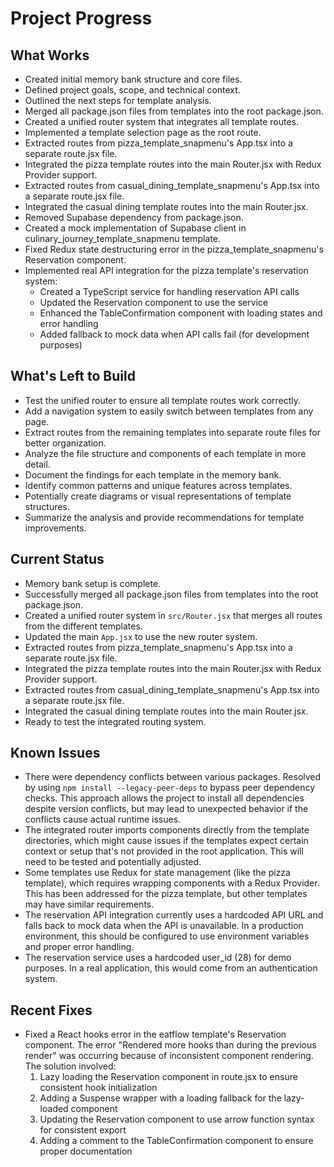 # Project Progress

## What Works
- Created initial memory bank structure and core files.
- Defined project goals, scope, and technical context.
- Outlined the next steps for template analysis.
- Merged all package.json files from templates into the root package.json.
- Created a unified router system that integrates all template routes.
- Implemented a template selection page as the root route.
- Extracted routes from pizza_template_snapmenu's App.tsx into a separate route.jsx file.
- Integrated the pizza template routes into the main Router.jsx with Redux Provider support.
- Extracted routes from casual_dining_template_snapmenu's App.tsx into a separate route.jsx file.
- Integrated the casual dining template routes into the main Router.jsx.
- Removed Supabase dependency from package.json.
- Created a mock implementation of Supabase client in culinary_journey_template_snapmenu template.
- Fixed Redux state destructuring error in the pizza_template_snapmenu's Reservation component.
- Implemented real API integration for the pizza template's reservation system:
  - Created a TypeScript service for handling reservation API calls
  - Updated the Reservation component to use the service
  - Enhanced the TableConfirmation component with loading states and error handling
  - Added fallback to mock data when API calls fail (for development purposes)

## What's Left to Build
- Test the unified router to ensure all template routes work correctly.
- Add a navigation system to easily switch between templates from any page.
- Extract routes from the remaining templates into separate route files for better organization.
- Analyze the file structure and components of each template in more detail.
- Document the findings for each template in the memory bank.
- Identify common patterns and unique features across templates.
- Potentially create diagrams or visual representations of template structures.
- Summarize the analysis and provide recommendations for template improvements.

## Current Status
- Memory bank setup is complete.
- Successfully merged all package.json files from templates into the root package.json.
- Created a unified router system in `src/Router.jsx` that merges all routes from the different templates.
- Updated the main `App.jsx` to use the new router system.
- Extracted routes from pizza_template_snapmenu's App.tsx into a separate route.jsx file.
- Integrated the pizza template routes into the main Router.jsx with Redux Provider support.
- Extracted routes from casual_dining_template_snapmenu's App.tsx into a separate route.jsx file.
- Integrated the casual dining template routes into the main Router.jsx.
- Ready to test the integrated routing system.

## Known Issues
- There were dependency conflicts between various packages. Resolved by using `npm install --legacy-peer-deps` to bypass peer dependency checks. This approach allows the project to install all dependencies despite version conflicts, but may lead to unexpected behavior if the conflicts cause actual runtime issues.
- The integrated router imports components directly from the template directories, which might cause issues if the templates expect certain context or setup that's not provided in the root application. This will need to be tested and potentially adjusted.
- Some templates use Redux for state management (like the pizza template), which requires wrapping components with a Redux Provider. This has been addressed for the pizza template, but other templates may have similar requirements.
- The reservation API integration currently uses a hardcoded API URL and falls back to mock data when the API is unavailable. In a production environment, this should be configured to use environment variables and proper error handling.
- The reservation service uses a hardcoded user_id (28) for demo purposes. In a real application, this would come from an authentication system.

## Recent Fixes
- Fixed a React hooks error in the eatflow template's Reservation component. The error "Rendered more hooks than during the previous render" was occurring because of inconsistent component rendering. The solution involved:
  1. Lazy loading the Reservation component in route.jsx to ensure consistent hook initialization
  2. Adding a Suspense wrapper with a loading fallback for the lazy-loaded component
  3. Updating the Reservation component to use arrow function syntax for consistent export
  4. Adding a comment to the TableConfirmation component to ensure proper documentation
